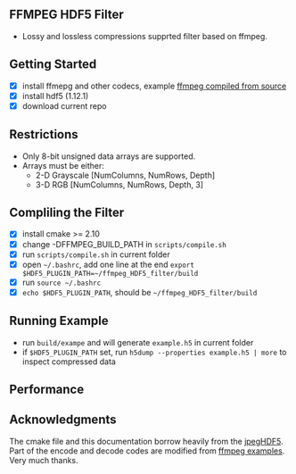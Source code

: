 ## FFMPEG HDF5 Filter
* Lossy and lossless compressions supprted filter based on ffmpeg.

## Getting Started
- [x] install ffmepg and other codecs, example [ffmpeg compiled from source](doc/install_ffmpeg.md)
- [x] install hdf5 (1.12.1)
- [x] download current repo

## Restrictions
* Only 8-bit unsigned data arrays are supported.
* Arrays must be either:
    * 2-D Grayscale [NumColumns, NumRows, Depth]
    * 3-D RGB [NumColumns, NumRows, Depth, 3]

## Compliling the Filter
- [x] install cmake >= 2.10 
- [x] change -DFFMPEG_BUILD_PATH in `scripts/compile.sh`
- [x] run `scripts/compile.sh` in current folder
- [x] open `~/.bashrc`, add one line at the end `export $HDF5_PLUGIN_PATH=~/ffmpeg_HDF5_filter/build`
- [x] run `source ~/.bashrc`
- [x] `echo $HDF5_PLUGIN_PATH`, should be `~/ffmpeg_HDF5_filter/build`

## Running Example
* run `build/exampe` and will generate `example.h5` in current folder
* if `$HDF5_PLUGIN_PATH` set, run `h5dump --properties example.h5 | more` to inspect compressed data

## Performance


## Acknowledgments
The cmake file and this documentation borrow heavily from the [jpegHDF5](https://github.com/CARS-UChicago/jpegHDF5). Part of the encode and decode codes are modified from [ffmpeg examples](https://github.com/FFmpeg/FFmpeg). Very much thanks.